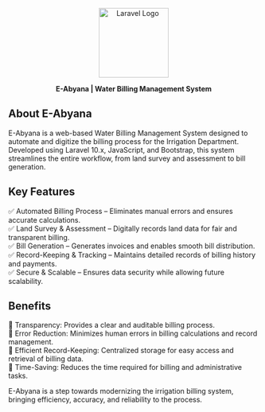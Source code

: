 <p align="center"><a href="https://laravel.com" target="_blank"><img src="https://scontent.fpew1-1.fna.fbcdn.net/v/t39.30808-6/251300769_192087146429092_2084777879073837170_n.jpg?_nc_cat=1&ccb=1-7&_nc_sid=6ee11a&_nc_ohc=D94o4ZQ-BQwQ7kNvgEvvEUS&_nc_oc=AdgrG8LhxG8UivVN4iGuodcUgCOkR097NnrDySfa39DqTrFkJzvBecD9kEOfQtCSVgxA75rowoEHs1gRHVL2DSEp&_nc_zt=23&_nc_ht=scontent.fpew1-1.fna&_nc_gid=A3KbJOz0d98sUcjGydhFq3s&oh=00_AYAOeOvRY0ro7j9eQ1QAVbhVTKhnTGntAxHm3aMXifcGdQ&oe=67C35FC5" width="140" height="140" alt="Laravel Logo"></a></p>

<p align="center">
<span><strong>E-Abyana | Water Billing Management System</strong></span>
</p>

## About E-Abyana

E-Abyana is a web-based Water Billing Management System designed to automate and digitize the billing process for the Irrigation Department. Developed using Laravel 10.x, JavaScript, and Bootstrap, this system streamlines the entire workflow, from land survey and assessment to bill generation.

##  Key Features
✅ Automated Billing Process – Eliminates manual errors and ensures accurate calculations.<br>
✅ Land Survey & Assessment – Digitally records land data for fair and transparent billing.<br>
✅ Bill Generation – Generates invoices and enables smooth bill distribution.<br>
✅ Record-Keeping & Tracking – Maintains detailed records of billing history and payments.<br>
✅ Secure & Scalable – Ensures data security while allowing future scalability.<br>

## Benefits
🔹 Transparency: Provides a clear and auditable billing process.<br>
🔹 Error Reduction: Minimizes human errors in billing calculations and record management.<br>
🔹 Efficient Record-Keeping: Centralized storage for easy access and retrieval of billing data.<br>
🔹 Time-Saving: Reduces the time required for billing and administrative tasks.<br>

E-Abyana is a step towards modernizing the irrigation billing system, bringing efficiency, accuracy, and reliability to the process.

